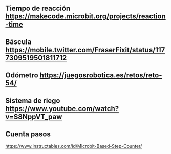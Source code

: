 ## Tiempo de reacción  https://makecode.microbit.org/projects/reaction-time

## Báscula https://mobile.twitter.com/FraserFixit/status/1177309519501811712

## Odómetro https://juegosrobotica.es/retos/reto-54/

## Sistema de riego https://www.youtube.com/watch?v=S8NppVT_paw

## Cuenta pasos
https://www.instructables.com/id/Microbit-Based-Step-Counter/